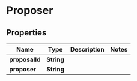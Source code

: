 # Proposer

## Properties
Name | Type | Description | Notes
------------ | ------------- | ------------- | -------------
**proposalId** | **String** |  | 
**proposer** | **String** |  | 
